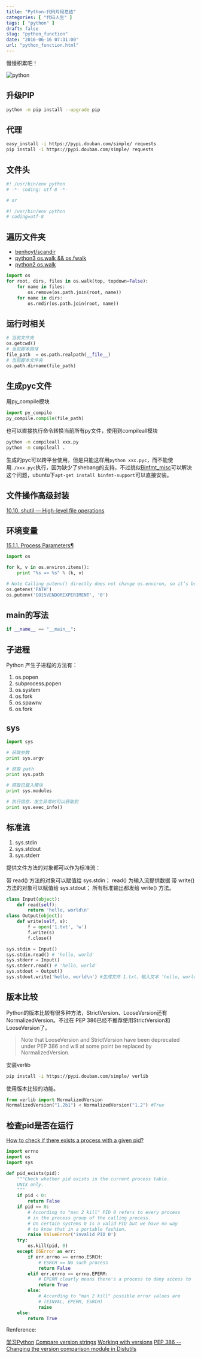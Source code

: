 ```yaml
---
title: "Python-代码片段总结"
categories: [ "代码人生" ]
tags: [ "python" ]
draft: false
slug: "python_function"
date: "2016-06-16 07:31:00"
url: "python_function.html"
---
```


慢慢积累吧！

![python][1]


<!--more-->


## 升级PIP

```bash
python -m pip install --upgrade pip
```


## 代理

```bash
easy_install -i https://pypi.douban.com/simple/ requests
pip install -i https://pypi.douban.com/simple/ requests
```

## 文件头

```python
#! /usr/bin/env python
# -*- coding: utf-8 -*-

# or

#! /usr/bin/env python
# coding=utf-8
```

## 遍历文件夹

 - [benhoyt/scandir][2]
 - [python3 os.walk && os.fwalk][3]
 - [python2 os.walk][4]

```python
import os
for root, dirs, files in os.walk(top, topdown=False):
    for name in files:
        os.remove(os.path.join(root, name))
    for name in dirs:
        os.rmdir(os.path.join(root, name))
```

## 运行时相关

```python
# 当前文件夹
os.getcwd()
# 当前脚本路径
file_path  = os.path.realpath(__file__)
# 当前脚本文件夹
os.path.dirname(file_path)
```

## 生成pyc文件

用py_compile模块

```python
import py_compile
py_compile.compile(file_path)
```

也可以直接执行命令转换当前所有py文件，使用到compileall模块

```bash
python -m compileall xxx.py
python -m compileall .
```

生成的pyc可以跨平台使用，但是只能这样用`python xxx.pyc`，而不能使用`./xxx.pyc`执行，因为缺少了shebang的支持，不过貌似[Binfmt_misc][5]可以解决这个问题，ubuntu下`apt-get install binfmt-support`可以直接安装。

## 文件操作高级封装

[10.10. shutil — High-level file operations][6]

## 环境变量

[15.1.1. Process Parameters¶][7]

```python
import os

for k, v in os.environ.items():
    print "%s => %s" % (k, v)

# Note Calling putenv() directly does not change os.environ, so it’s better to modify os.environ.
os.getenv('PATH')
os.putenv('GO15VENDOREXPERIMENT', '0')
```

## main的写法

```python
if __name__ == "__main__":
```

## 子进程

Python 产生子进程的方法有：

1. os.popen
1. subprocess.popen
1. os.system
1. os.fork
1. os.spawnv
1. os.fork

## sys

```python
import sys

# 获取参数
print sys.argv

# 获取 path
print sys.path

# 获取已载入模块
print sys.modules

# 执行信息，发生异常时可以获取到
print sys.exec_info()
```


## 标准流

1. sys.stdin
1. sys.stdout
1. sys.stderr

提供文件方法的对象都可以作为标准流：

带 read() 方法的对象可以赋值给 sys.stdin； read() 为输入流提供数据
带 write() 方法的对象可以赋值给 sys.stdout； 所有标准输出都发给 write() 方法。

```python
class Input(object):
    def read(self):
        return 'hello, world\n'
class Output(object):
    def write(self, s):
        f = open('1.txt', 'w')
        f.write(s)
        f.close()

sys.stdin = Input()
sys.stdin.read() # 'hello, world'
sys.stderr = Input()
sys.stderr.read() # 'hello, world'
sys.stdout = Output()
sys.stdout.write('hello, world\n') #生成文件 1.txt，输入文本 'hello, world\n'
```

## 版本比较

Python的版本比较有很多种方法，StrictVersion、LooseVersion还有NormalizedVersion。不过在 PEP 386已经不推荐使用StrictVersion和LooseVersion了。

> Note that LooseVersion and StrictVersion have been deprecated under PEP 386 and will at some point be replaced by NormalizedVersion.

安装verlib

```bash
pip install -i https://pypi.douban.com/simple/ verlib
```

使用版本比较的功能。

```python
from verlib import NormalizedVersion
NormalizedVersion("1.2b1") < NormalizedVersion("1.2") #True
```

## 检查pid是否在运行

[How to check if there exists a process with a given pid?][8]

```python
import errno
import os
import sys

def pid_exists(pid):
    """Check whether pid exists in the current process table.
    UNIX only.
    """
    if pid < 0:
        return False
    if pid == 0:
        # According to "man 2 kill" PID 0 refers to every process
        # in the process group of the calling process.
        # On certain systems 0 is a valid PID but we have no way
        # to know that in a portable fashion.
        raise ValueError('invalid PID 0')
    try:
        os.kill(pid, 0)
    except OSError as err:
        if err.errno == errno.ESRCH:
            # ESRCH == No such process
            return False
        elif err.errno == errno.EPERM:
            # EPERM clearly means there's a process to deny access to
            return True
        else:
            # According to "man 2 kill" possible error values are
            # (EINVAL, EPERM, ESRCH)
            raise
    else:
        return True
```


Renference:

[学习Python][9]
[Compare version strings][10]
[Working with versions][11]
[PEP 386 -- Changing the version comparison module in Distutils][12]


  [1]: https://blog.phpgao.com/usr/uploads/2016/06/2183667823.jpeg
  [2]: https://github.com/benhoyt/scandir
  [3]: https://docs.python.org/3.5/library/os.html#os.walk
  [4]: https://docs.python.org/2.7/library/os.html#os.walk
  [5]: https://en.wikipedia.org/wiki/Binfmt_misc
  [6]: https://docs.python.org/2.7/library/shutil.html#module-shutil
  [7]: https://docs.python.org/2/library/os.html#process-parameters
  [8]: http://stackoverflow.com/questions/568271/how-to-check-if-there-exists-a-process-with-a-given-pid
  [9]: http://to-learn-python.readthedocs.io/index.html
  [10]: http://stackoverflow.com/questions/11887762/compare-version-strings
  [11]: http://alexis.notmyidea.org/distutils2/library/distutils2.version.html
  [12]: https://www.python.org/dev/peps/pep-0386/